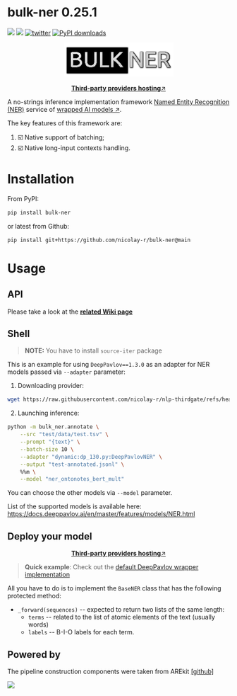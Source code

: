 # bulk-ner 0.25.1 
![](https://img.shields.io/badge/Python-3.9-brightgreen.svg)
[![](https://colab.research.google.com/assets/colab-badge.svg)](https://colab.research.google.com/github/nicolay-r/ner-service/blob/main/NER_annotation_service.ipynb)
[![twitter](https://img.shields.io/twitter/url/https/shields.io.svg?style=social)](https://x.com/nicolayr_/status/1842300499011260827)
[![PyPI downloads](https://img.shields.io/pypi/dm/bulk-ner.svg)](https://pypistats.org/packages/bulk-ner)

<p align="center">
    <img src="logo.png"/>
</p>
<p align="center">
  <a href="https://github.com/nicolay-r/nlp-thirdgate?tab=readme-ov-file#ner"><b>Third-party providers hosting</b>↗️</a>
</p>

A no-strings inference implementation framework [Named Entity Recognition (NER)](https://en.wikipedia.org/wiki/Named-entity_recognition) service of [wrapped AI models ↗️](https://github.com/nicolay-r/nlp-thirdgate?tab=readme-ov-file#ner).

The key features of this framework are:
1. ☑️ Native support of batching;
2. ☑️ Native long-input contexts handling.

# Installation

From PyPI:
```bash
pip install bulk-ner
```

or latest from Github:
```bash
pip install git+https://github.com/nicolay-r/bulk-ner@main
```

# Usage

## API

Please take a look at the [**related Wiki page**](https://github.com/nicolay-r/bulk-ner/wiki)

## Shell

> **NOTE:** You have to install `source-iter` package

This is an example for using `DeepPavlov==1.3.0` as an adapter for NER models passed via `--adapter` parameter:

1. Downloading provider:
```bash
wget https://raw.githubusercontent.com/nicolay-r/nlp-thirdgate/refs/heads/master/ner/dp_130.py
```

2. Launching inference:
```bash
python -m bulk_ner.annotate \
    --src "test/data/test.tsv" \
    --prompt "{text}" \
    --batch-size 10 \
    --adapter "dynamic:dp_130.py:DeepPavlovNER" \
    --output "test-annotated.jsonl" \
    %%m \
    --model "ner_ontonotes_bert_mult"
```

You can choose the other models via `--model` parameter.

List of the supported models is available here: 
https://docs.deeppavlov.ai/en/master/features/models/NER.html

## Deploy your model
<p align="center">
  <a href="https://github.com/nicolay-r/nlp-thirdgate?tab=readme-ov-file#ner"><b>Third-party providers hosting</b>↗️</a>
</p>

> **Quick example**: Check out the [default DeepPavlov wrapper implementation](/models/dp_130.py)

All you have to do is to implement the `BaseNER` class that has the following protected method:
* `_forward(sequences)` -- expected to return two lists of the same length:
    * `terms` -- related to the list of atomic elements of the text (usually words)
    * `labels` -- B-I-O labels for each term.
  

## Powered by

The pipeline construction components were taken from AREkit [[github]](https://github.com/nicolay-r/AREkit)

<p float="left">
<a href="https://github.com/nicolay-r/AREkit"><img src="https://github.com/nicolay-r/ARElight/assets/14871187/01232f7a-970f-416c-b7a4-1cda48506afe"/></a>
</p>
